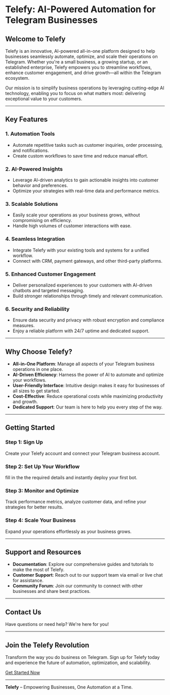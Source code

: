 # Telefy: AI-Powered Automation for Telegram Businesses

## Welcome to Telefy

Telefy is an innovative, AI-powered all-in-one platform designed to help businesses seamlessly automate, optimize, and scale their operations on Telegram. Whether you're a small business, a growing startup, or an established enterprise, Telefy empowers you to streamline workflows, enhance customer engagement, and drive growth—all within the Telegram ecosystem.

Our mission is to simplify business operations by leveraging cutting-edge AI technology, enabling you to focus on what matters most: delivering exceptional value to your customers.

---

## Key Features

### 1. **Automation Tools**
   - Automate repetitive tasks such as customer inquiries, order processing, and notifications.
   - Create custom workflows to save time and reduce manual effort.

### 2. **AI-Powered Insights**
   - Leverage AI-driven analytics to gain actionable insights into customer behavior and preferences.
   - Optimize your strategies with real-time data and performance metrics.

### 3. **Scalable Solutions**
   - Easily scale your operations as your business grows, without compromising on efficiency.
   - Handle high volumes of customer interactions with ease.

### 4. **Seamless Integration**
   - Integrate Telefy with your existing tools and systems for a unified workflow.
   - Connect with CRM, payment gateways, and other third-party platforms.

### 5. **Enhanced Customer Engagement**
   - Deliver personalized experiences to your customers with AI-driven chatbots and targeted messaging.
   - Build stronger relationships through timely and relevant communication.

### 6. **Security and Reliability**
   - Ensure data security and privacy with robust encryption and compliance measures.
   - Enjoy a reliable platform with 24/7 uptime and dedicated support.

---

## Why Choose Telefy?

- **All-in-One Platform**: Manage all aspects of your Telegram business operations in one place.
- **AI-Driven Efficiency**: Harness the power of AI to automate and optimize your workflows.
- **User-Friendly Interface**: Intuitive design makes it easy for businesses of all sizes to get started.
- **Cost-Effective**: Reduce operational costs while maximizing productivity and growth.
- **Dedicated Support**: Our team is here to help you every step of the way.

---

## Getting Started

### Step 1: Sign Up
Create your Telefy account and connect your Telegram business account.

### Step 2: Set Up Your Workflow
fill in the the required details and instantly deploy your first bot.

### Step 3: Monitor and Optimize
Track performance metrics, analyze customer data, and refine your strategies for better results.

### Step 4: Scale Your Business
Expand your operations effortlessly as your business grows.

---

## Support and Resources

- **Documentation**: Explore our comprehensive guides and tutorials to make the most of Telefy.
- **Customer Support**: Reach out to our support team via email or live chat for assistance.
- **Community Forum**: Join our community to connect with other businesses and share best practices.

---

## Contact Us

Have questions or need help? We're here for you!
<!-- 
- **Email**: support@telefy.com
- **Website**: [www.telefy.com](http://www.telefy.com)
- **Telegram**: [@TelefySupport](https://t.me/TelefySupport) -->

---

## Join the Telefy Revolution

Transform the way you do business on Telegram. Sign up for Telefy today and experience the future of automation, optimization, and scalability.

[Get Started Now](#)

---

**Telefy** – Empowering Businesses, One Automation at a Time.